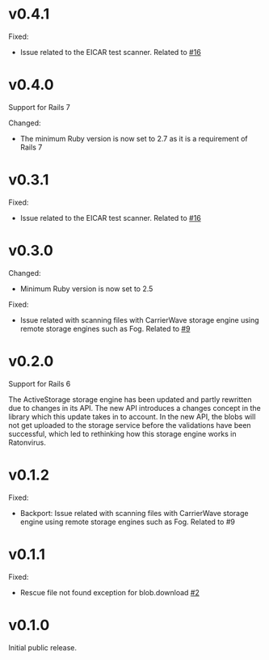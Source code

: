 # v0.4.1

Fixed:

- Issue related to the EICAR test scanner. Related to [#16](https://github.com/mainio/ratonvirus/pull/16)

# v0.4.0

Support for Rails 7

Changed:

- The minimum Ruby version is now set to 2.7 as it is a requirement of Rails 7

# v0.3.1

Fixed:

- Issue related to the EICAR test scanner. Related to [#16](https://github.com/mainio/ratonvirus/pull/16)

# v0.3.0

Changed:

- Minimum Ruby version is now set to 2.5

Fixed:

- Issue related with scanning files with CarrierWave storage engine using remote storage engines such as Fog. Related
  to [#9](https://github.com/mainio/ratonvirus/pull/9)

# v0.2.0

Support for Rails 6

The ActiveStorage storage engine has been updated and partly rewritten due to changes in its API. The new API introduces
a changes concept in the library which this update takes in to account. In the new API, the blobs will not get uploaded
to the storage service before the validations have been successful, which led to rethinking how this storage engine
works in Ratonvirus.

# v0.1.2

Fixed:

- Backport: Issue related with scanning files with CarrierWave storage engine using remote storage engines such as Fog.
  Related to #9

# v0.1.1

Fixed:

- Rescue file not found exception for blob.download [#2](https://github.com/mainio/ratonvirus/pull/2)

# v0.1.0

Initial public release.
